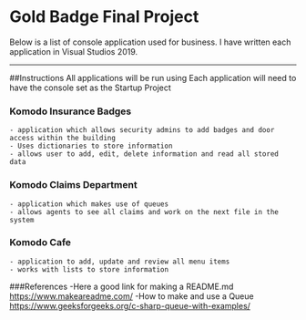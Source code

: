 ﻿# Gold Badge Final Project
Below is a list of console application used for business. I have written each application in Visual Studios 2019.
_______________________________
##Instructions
All applications will be run using 
Each application will need to have the console set as the Startup Project
### Komodo Insurance Badges
	- application which allows security admins to add badges and door access within the building
	- Uses dictionaries to store information
	- allows user to add, edit, delete information and read all stored data
### Komodo Claims Department
	- application which makes use of queues
	- allows agents to see all claims and work on the next file in the system

### Komodo Cafe 
	- application to add, update and review all menu items
	- works with lists to store information

###References
	-Here a good link for making a README.md https://www.makeareadme.com/
	-How to make and use a Queue https://www.geeksforgeeks.org/c-sharp-queue-with-examples/